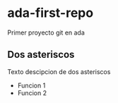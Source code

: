 # ada-first-repo
Primer proyecto git en ada


## Dos asteriscos ##
Texto descipcion de dos asteriscos



- Funcion 1
- Funcion 2
